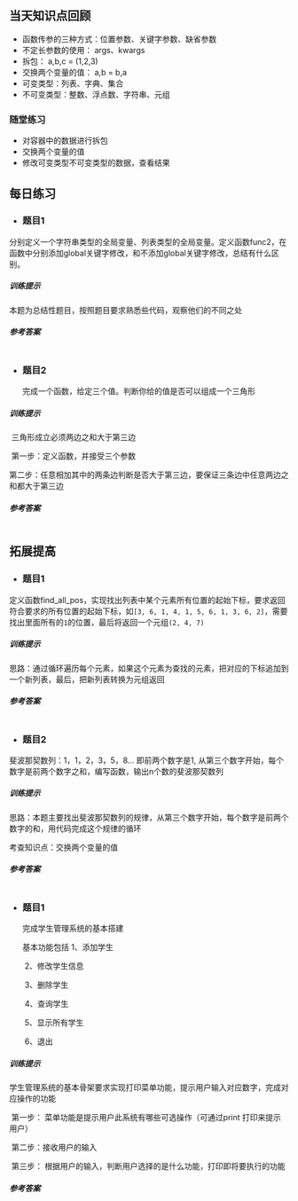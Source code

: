 ## 当天知识点回顾

* 函数传参的三种方式：位置参数、关键字参数、缺省参数
* 不定长参数的使用： args、kwargs
* 拆包： a,b,c = (1,2,3)
* 交换两个变量的值： a,b = b,a
* 可变类型：列表、字典、集合
* 不可变类型：整数、浮点数、字符串、元组

### 随堂练习

* 对容器中的数据进行拆包
* 交换两个变量的值
* 修改可变类型不可变类型的数据，查看结果



## 每日练习



* ### 题目1

分别定义一个字符串类型的全局变量、列表类型的全局变量。定义函数func2，在函数中分别添加global关键字修改，和不添加global关键字修改，总结有什么区别。



##### 训练提示

本题为总结性题目，按照题目要求熟悉些代码，观察他们的不同之处



##### 参考答案

```python

```

* ### 题目2

  完成一个函数，给定三个值。判断你给的值是否可以组成一个三角形


##### 训练提示

​	三角形成立必须两边之和大于第三边

​	第一步：定义函数，并接受三个参数

​	第二步：任意相加其中的两条边判断是否大于第三边，要保证三条边中任意两边之和都大于第三边

##### 参考答案

```python

```



## 拓展提高

* ### 题目1

定义函数find_all_pos，实现找出列表中某个元素所有位置的起始下标，要求返回符合要求的所有位置的起始下标，如`[3, 6, 1, 4, 1, 5, 6, 1, 3, 6, 2]`，需要找出里面所有的`1`的位置，最后将返回一个元组`(2, 4, 7)`

##### 训练提示

思路：通过循环遍历每个元素，如果这个元素为查找的元素，把对应的下标追加到一个新列表，最后，把新列表转换为元组返回

##### 参考答案

```python

```

* ### 题目2

斐波那契数列：1，1，2，3，5，8... 即前两个数字是1, 从第三个数字开始，每个数字是前两个数字之和，编写函数，输出n个数的斐波那契数列

##### 训练提示

思路：本题主要找出斐波那契数列的规律，从第三个数字开始，每个数字是前两个数字的和，用代码完成这个规律的循环

考查知识点：交换两个变量的值

##### 参考答案

``` python

```


* ### 题目1

  完成学生管理系统的基本搭建

  基本功能包括 1、添加学生  

  ​						2、修改学生信息

  ​						3、删除学生

  ​						4、查询学生

  ​						5、显示所有学生

  ​						6、退出

##### 训练提示

​		学生管理系统的基本骨架要求实现打印菜单功能，提示用户输入对应数字，完成对应操作的功能

​		第一步： 菜单功能是提示用户此系统有哪些可选操作（可通过print 打印来提示用户）

​		第二步：接收用户的输入

​		第三步： 根据用户的输入，判断用户选择的是什么功能，打印即将要执行的功能



##### 参考答案

```python

```
